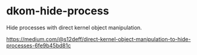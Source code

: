 # dkom-hide-process
Hide processes with direct kernel object manipulation.

https://medium.com/@s12deff/direct-kernel-object-manipulation-to-hide-processes-6fe9b45bd81c
